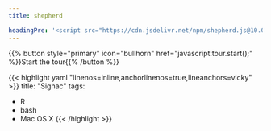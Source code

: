 ```yaml
---
title: shepherd

headingPre: '<script src="https://cdn.jsdelivr.net/npm/shepherd.js@10.0.1/dist/js/shepherd.min.js"></script><link rel="stylesheet" href="https://cdn.jsdelivr.net/npm/shepherd.js@10.0.1/dist/css/shepherd.css"/>'
---
```


{{% button style="primary" icon="bullhorn" href="javascript:tour.start();" %}}Start the tour{{% /button %}}

{{< highlight yaml "linenos=inline,anchorlinenos=true,lineanchors=vicky" >}}
title: "Signac"
tags:
  - R
  - bash
  - Mac OS X
{{< /highlight >}}


<script>

const tour = new Shepherd.Tour({
  useModalOverlay: true,
  defaultStepOptions: {
    classes: 'shadow-md bg-purple-dark',
    scrollTo: true,
    exitOnEsc: true
  }
});

tour.addStep({
  id: 'example-step',
  text: 'This step is attached to the bottom of the <code>.example-css-selector</code> element.',
  attachTo: {
    element: document.getElementById("vicky-1"),
    on: 'left'
  },
  buttons: [
    {
      text: 'Next',
      action: tour.next
    }
  ],
  title: "The first step"
});

tour.addStep({
  id: 'example-step2',
  text: 'This step is attached to the bottom of the <code>.example-css-selector</code> element.',
  attachTo: {
    element: document.getElementById("vicky-2"),
    on: 'left'
  },
  buttons: [
    {
      text: 'Next',
      action: tour.next
    }
  ],
  title: "The second step"
});


tour.addStep({
  id: 'shortcuts',
  text: 'This step is attached to the bottom of the <code>.example-css-selector</code> element.',
  attachTo: {
    element: document.getElementById("vicky-3"),
    on: 'left'
  },
  buttons: [
    {
      text: 'Next',
      action: tour.next
    }
  ]
});
</script>